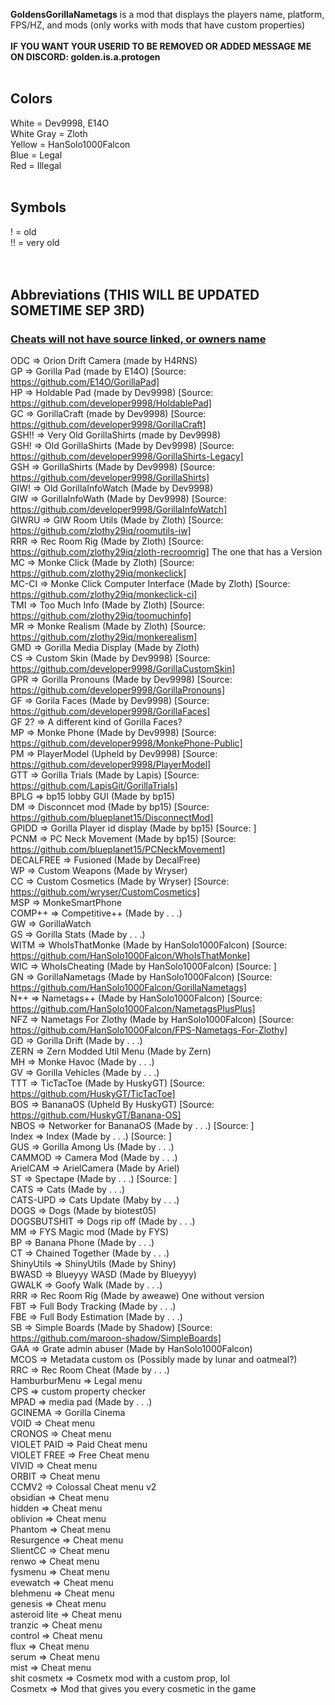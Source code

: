 **GoldensGorillaNametags** is a mod that displays the players name, platform, FPS/HZ, and mods (only works with mods that have custom properties)<br>
<br>
**IF YOU WANT YOUR USERID TO BE REMOVED OR ADDED MESSAGE ME ON DISCORD: golden.is.a.protogen**
<br>
<br>
## Colors<br>
White = Dev9998, E14O<br>
White Gray = Zloth<br>
Yellow = HanSolo1000Falcon<br>
Blue = Legal<br>
Red = Illegal<br>
<br>
## Symbols<br>
! = old<br>
!! = very old<br>
<br>
<br>
## Abbreviations (THIS WILL BE UPDATED SOMETIME SEP 3RD)<br>
### <ins>**Cheats will not have source linked, or owners name**</ins><br>
ODC           => Orion Drift Camera (made by H4RNS)<br>
GP            => Gorilla Pad (made by E14O) [Source: https://github.com/E14O/GorillaPad]<br>
HP            => Holdable Pad (made by Dev9998) [Source: https://github.com/developer9998/HoldablePad]<br>
GC            => GorillaCraft (made by Dev9998) [Source: https://github.com/developer9998/GorillaCraft]<br>
GSH!!         => Very Old GorillaShirts (made by Dev9998)<br>
GSH!          => Old GorillaShirts (Made by Dev9998) [Source: https://github.com/developer9998/GorillaShirts-Legacy]<br>
GSH           => GorillaShirts (Made by Dev9998) [Source: https://github.com/developer9998/GorillaShirts]<br>
GIW!          => Old GorillaInfoWatch (Made by Dev9998)<br>
GIW           => GorillaInfoWath (Made by Dev9998) [Source: https://github.com/developer9998/GorillaInfoWatch]<br>
GIWRU         => GIW Room Utils (Made by Zloth) [Source: https://github.com/zlothy29iq/roomutils-iw]<br>
RRR           => Rec Room Rig (Made by Zloth) [Source: https://github.com/zlothy29iq/zloth-recroomrig] The one that has a Version<br>
MC            => Monke Click (Made by Zloth) [Source: https://github.com/zlothy29iq/monkeclick]<br>
MC-CI         => Monke Click Computer Interface (Made by Zloth) [Source: https://github.com/zlothy29iq/monkeclick-ci]<br>
TMI           => Too Much Info (Made by Zloth) [Source: https://github.com/zlothy29iq/toomuchinfo]<br>
MR            => Monke Realism (Made by Zloth) [Source: https://github.com/zlothy29iq/monkerealism]<br>
GMD           => Gorilla Media Display (Made by Zloth)<br>
CS            => Custom Skin (Made by Dev9998) [Source: https://github.com/developer9998/GorillaCustomSkin]<br>
GPR           => Gorilla Pronouns (Made by Dev9998) [Source: https://github.com/developer9998/GorillaPronouns]<br>
GF            => Gorila Faces (Made by Dev9998) [Source: https://github.com/developer9998/GorillaFaces]<br>
GF 2?         => A different kind of Gorilla Faces?<br>
MP            => Monke Phone (Made by Dev9998) [Source: https://github.com/developer9998/MonkePhone-Public]<br>
PM            => PlayerModel (Upheld by Dev9998) [Source: https://github.com/developer9998/PlayerModel]<br>
GTT           => Gorilla Trials (Made by Lapis) [Source: https://github.com/LapisGit/GorillaTrials]<br>
BPLG          => bp15 lobby GUI (Made by bp15)<br>
DM            => Disconncet mod (Made by bp15) [Source: https://github.com/blueplanet15/DisconnectMod]<br>
GPIDD         => Gorilla Player id display (Made by bp15) [Source: ]<br>
PCNM          => PC Neck Movement (Made by bp15) [Source: https://github.com/blueplanet15/PCNeckMovement]<br>
DECALFREE     => Fusioned (Made by DecalFree)<br>
WP            => Custom Weapons (Made by Wryser)<br>
CC            => Custom Cosmetics (Made by Wryser) [Source: https://github.com/wryser/CustomCosmetics]<br>
MSP           => MonkeSmartPhone<br>
COMP++        => Competitive++ (Made by . . .)<br>
GW            => GorillaWatch<br>
GS            => Gorilla Stats (Made by . . .)<br>
WITM          => WhoIsThatMonke (Made by HanSolo1000Falcon) [Source: https://github.com/HanSolo1000Falcon/WhoIsThatMonke]<br>
WIC           => WhoIsCheating (Made by HanSolo1000Falcon) [Source: ]<br>
GN            => GorillaNametags (Made by HanSolo1000Falcon) [Source: https://github.com/HanSolo1000Falcon/GorillaNametags]<br>
N++           => Nametags++ (Made by HanSolo1000Falcon) [Source: https://github.com/HanSolo1000Falcon/NametagsPlusPlus]<br>
NFZ           => Nametags For Zlothy (Made by HanSolo1000Falcon) [Source: https://github.com/HanSolo1000Falcon/FPS-Nametags-For-Zlothy]<br>
GD            => Gorilla Drift (Made by . . .)<br>
ZERN          => Zern Modded Util Menu (Made by Zern)<br>
MH            => Monke Havoc (Made by . . .)<br>
GV            => Gorilla Vehicles (Made by . . .)<br>
TTT           => TicTacToe (Made by HuskyGT) [Source: https://github.com/HuskyGT/TicTacToe]<br>
BOS           => BananaOS (Upheld By HuskyGT) [Source: https://github.com/HuskyGT/Banana-OS]<br>
NBOS          => Networker for BananaOS (Made by . . .) [Source: ]<br>
Index         => Index (Made by . . .) [Source: ]<br>
GUS           => Gorilla Among Us (Made by . . .)<br>
CAMMOD        => Camera Mod (Made by . . .)<br>
ArielCAM      => ArielCamera (Made by Ariel)<br>
ST            => Spectape (Made by . . .) [Source: ]<br>
CATS          => Cats (Made by . . .)<br>
CATS-UPD      => Cats Update (Maby by . . .)<br>
DOGS          => Dogs (Made by biotest05)<br>
DOGSBUTSHIT   => Dogs rip off (Made by . . .)<br>
MM            => FYS Magic mod (Made by FYS)<br>
BP            => Banana Phone (Made by . . .)<br>
CT            => Chained Together (Made by . . .)<br>
ShinyUtils    => ShinyUtils (Made by Shiny)<br>
BWASD         => Blueyyy WASD (Made by Blueyyy)<br>
GWALK         => Goofy Walk (Made by . . .)<br>
RRR           => Rec Room Rig (Made by aweawe) One without version<br>
FBT           => Full Body Tracking (Made by . . .)<br>
FBE           => Full Body Estimation (Made by . . .)<br>
SB            => Simple Boards (Made by Shadow) [Source: https://github.com/maroon-shadow/SimpleBoards]<br>
GAA           => Grate admin abuser (Made by HanSolo1000Falcon)<br>
MCOS          => Metadata custom os (Possibly made by lunar and oatmeal?)<br>
RRC           => Rec Room Cheat (Made by . . .)<br>
HamburburMenu => Legal menu<br>
CPS           => custom property checker<br>
MPAD          => media pad (Made by . . .)<br>
GCINEMA       => Gorilla Cinema<br>
VOID          => Cheat menu<br>
CRONOS        => Cheat menu<br>
VIOLET PAID   => Paid Cheat menu<br>
VIOLET FREE   => Free Cheat menu<br>
VIVID         => Cheat menu<br>
ORBIT         => Cheat menu<br>
CCMV2         => Colossal Cheat menu v2<br>
obsidian      => Cheat menu<br>
hidden        => Cheat menu<br>
oblivion      => Cheat menu<br>
Phantom       => Cheat menu<br>
Resurgence    => Cheat menu<br>
SlientCC      => Cheat menu<br>
renwo         => Cheat menu<br>
fysmenu       => Cheat menu<br>
evewatch      => Cheat menu<br>
blehmenu      => Cheat menu<br>
genesis       => Cheat menu<br>
asteroid lite => Cheat menu<br>
tranzic       => Cheat menu<br>
control       => Cheat menu<br>
flux          => Cheat menu<br>
serum         => Cheat menu<br>
mist          => Cheat menu<br>
shit cosmetx  => Cosmetx mod with a custom prop, lol<br>
Cosmetx       => Mod that gives you every cosmetic in the game<br>
